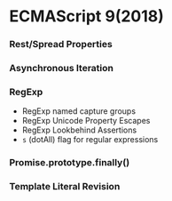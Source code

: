 # ECMAScript 9(2018)

### Rest/Spread Properties

### Asynchronous Iteration

### RegExp

- RegExp named capture groups
- RegExp Unicode Property Escapes
- RegExp Lookbehind Assertions
- `s` (dotAll) flag for regular expressions

### Promise.prototype.finally()

### Template Literal Revision
